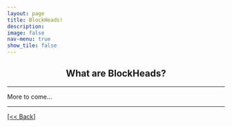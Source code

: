 ```yaml
---
layout: page
title: BlockHeads!
description:
image: false
nav-menu: true
show_tile: false
---
```


## <center> What are BlockHeads? </center>

---
More to come...


---
[[<< Back]](https://cvanchieri.github.io/DSPortfolio)
